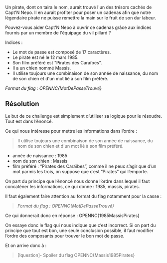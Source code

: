 Un pirate, dont on taira le nom, aurait trouvé l'un des trésors cachés de Capt'N Nepo. Il en aurait profiter pour poser un cadenas afin que notre légendaire pirate ne puisse remettre la main sur le fruit de son dur labeur.

Pouvez-vous aider Capt'N Nepo à ouvrir ce cadenas grâce aux indices fournis par un membre de l'équipage du vil pillard ?

Indices :

- Le mot de passe est composé de 17 caractères.
- Le pirate est né le 12 mars 1985.
- Son film préféré est "Pirates des Caraïbes".
- Il a un chien nommé Massis.
- Il utilise toujours une combinaison de son année de naissance, du nom de son chien et d'un mot lié à son film préféré.

_Format du flag : OPENNC{MotDePasseTrouvé}_

## Résolution

Le but de ce challenge est simplement d’utiliser sa logique pour le résoudre. Tout est dans l’énoncé.

Ce qui nous intéresse pour mettre les informations dans l’ordre : 

>Il utilise toujours une combinaison de son année de naissance, du nom de son chien et d'un mot lié à son film préféré.

* année de naissance : 1985
* nom de son chien : Massis
* film préféré : “Pirates des Caraïbes”, comme il ne peux s’agir que d’un mot parmis les trois, on suppose que c’est “Pirates” qui l’emporte.

On part du principe que l’énoncé nous donne l’ordre dans lequel il faut concaténer les informations, ce qui donne : 1985, massis, pirates.

Il faut également faire attention au format du flag notamment pour la casse : 
> _Format du flag : OPENNC{MotDePasseTrouvé}_

Ce qui donnerait donc en réponse : OPENNC{1985MassisPirates}

On essaye donc le flag qui nous indique que c’est incorrect. Si on part du principe que tout est bon, une seule conclusion possible, il faut modifier l’ordre des composants pour trouver le bon mot de passe.

Et on arrive donc à :

>[!question]- Spoiler du flag
> OPENNC{Massis1985Pirates}


